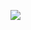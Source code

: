 ![]("https://www.google.com/url?sa=i&url=https%3A%2F%2Fgifs.alphacoders.com%2Fgifs%2Fview%2F98174&psig=AOvVaw1Q5BO_QPedtATkAdDF8qPZ&ust=1595971376978000&source=images&cd=vfe&ved=0CAIQjRxqFwoTCKCLwuqu7uoCFQAAAAAdAAAAABAK")
